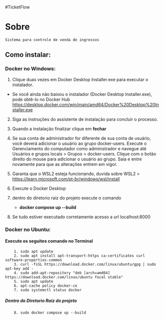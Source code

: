 #TicketFlow

# Sobre

    Sistema para controle de venda de ingressos

## Como instalar:

### Docker no Windows:
    
1. Clique duas vezes em Docker Desktop Installer.exe para executar o instalador.
            
* Se você ainda não baixou o instalador (Docker Desktop Installer.exe), pode obtê-lo no Docker Hub https://desktop.docker.com/win/main/amd64/Docker%20Desktop%20Installer.exe
        
2. Siga as instruções do assistente de instalação para concluir o processo.
3. Quando a instalação finalizar clique em **fechar**
4. Se sua conta de administrador for diferente de sua conta de usuário, você deverá adicionar o usuário ao grupo docker-users. Execute o Gerenciamento do computador como administrador e navegue até Usuários e grupos locais > Grupos > docker-users. Clique com o botão direito do mouse para adicionar o usuário ao grupo. Saia e entre novamente para que as alterações entrem em vigor.

5. Garanta que o WSL2 esteja funcionando, duvida sobre WSL2 > https://learn.microsoft.com/pt-br/windows/wsl/install
6. Execute o Docker Desktop
7. dentro do diretorio raiz do projeto execute o comando
    
    * **docker compose up --build**

8. Se tudo estiver executado corretamente acesso a url localhost:8000

### Docker no Ubuntu:

#### Execute os seguites comando no Terminal

        1. sudo apt update
        2. sudo apt install apt-transport-https ca-certificates curl software-properties-common
        3. curl -fsSL https://download.docker.com/linux/ubuntu/gpg | sudo apt-key add -
        4. sudo add-apt-repository "deb [arch=amd64] https://download.docker.com/linux/ubuntu focal stable"
        5. sudo apt update
        6. apt-cache policy docker-ce
        7. sudo systemctl status docker
 
 ##### Dentro do Diretorio Raiz do projeto
  
        8. sudo docker compose up --build


